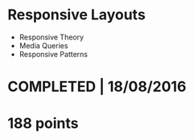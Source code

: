 # Responsive Layouts
- Responsive Theory
- Media Queries
- Responsive Patterns

# COMPLETED | 18/08/2016
# 188 points
